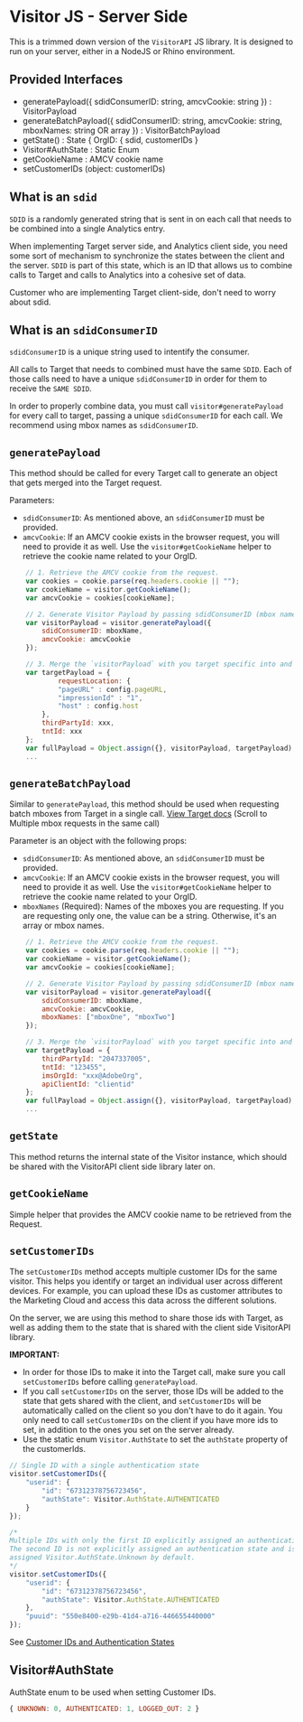 # Visitor JS - Server Side

This is a trimmed down version of the `VisitorAPI` JS library. It is designed to run on your server, either in a NodeJS or Rhino environment.


## Provided Interfaces

- generatePayload({ sdidConsumerID: string, amcvCookie: string }) : VisitorPayload
- generateBatchPayload({ sdidConsumerID: string, amcvCookie: string, mboxNames: string OR array }) : VisitorBatchPayload
- getState() : State { OrgID: { sdid, customerIDs }
- Visitor#AuthState : Static Enum
- getCookieName : AMCV cookie name
- setCustomerIDs (object: customerIDs)


## What is an `sdid`

`SDID` is a randomly generated string that is sent in on each call that needs to be combined into a single Analytics entry.

When implementing Target server side, and Analytics client side, you need some sort of mechanism to synchronize the states between the client and the server. `SDID` is part of this state, which is an ID that allows us to combine calls to Target and calls to Analytics into a cohesive set of data.

Customer who are implementing Target client-side, don't need to worry about sdid.


## What is an `sdidConsumerID`

`sdidConsumerID` is a unique string used to intentify the consumer.

All calls to Target that needs to combined must have the same `SDID`. Each of those calls need to have a unique `sdidConsumerID` in order for them to receive the `SAME SDID`.

In order to properly combine data, you must call `visitor#generatePayload` for every call to target, passing a unique `sdidConsumerID` for each call. We recommend using mbox names as `sdidConsumerID`.


## `generatePayload`

This method should be called for every Target call to generate an object that gets merged into the Target request.

Parameters:

- `sdidConsumerID`: As mentioned above, an `sdidConsumerID` must be provided.
- `amcvCookie`: If an AMCV cookie exists in the browser request, you will need to provide it as well. Use the `visitor#getCookieName` helper to retrieve the cookie name related to your OrgID.

```javascript
    // 1. Retrieve the AMCV cookie from the request.
    var cookies = cookie.parse(req.headers.cookie || "");
    var cookieName = visitor.getCookieName();
    var amcvCookie = cookies[cookieName];

    // 2. Generate Visitor Payload by passing sdidConsumerID (mbox name/id) and AMCV Cookie if found in Req.
    var visitorPayload = visitor.generatePayload({ 
        sdidConsumerID: mboxName,
        amcvCookie: amcvCookie 
    });

    // 3. Merge the `visitorPayload` with you target specific into and make the Target call.
    var targetPayload = {
            requestLocation: {
            "pageURL" : config.pageURL,
            "impressionId" : "1",
            "host" : config.host
        },
        thirdPartyId: xxx,
        tntId: xxx
    };
    var fullPayload = Object.assign({}, visitorPayload, targetPayload);
    ...
```

## `generateBatchPayload`

Similar to `generatePayload`, this method should be used when requesting batch mboxes from Target in a single call. [View Target docs](https://docs.adobe.com/dev/products/target/reference/delivery.html) (Scroll to Multiple mbox requests in the same call)

Parameter is an object with the following props:

- `sdidConsumerID`: As mentioned above, an `sdidConsumerID` must be provided.
- `amcvCookie`: If an AMCV cookie exists in the browser request, you will need to provide it as well. Use the `visitor#getCookieName` helper to retrieve the cookie name related to your OrgID.
- `mboxNames` (Required): Names of the mboxes you are requesting. If you are requesting only one, the value can be a string. Otherwise, it's an array or mbox names.

```javascript
    // 1. Retrieve the AMCV cookie from the request.
    var cookies = cookie.parse(req.headers.cookie || "");
    var cookieName = visitor.getCookieName();
    var amcvCookie = cookies[cookieName];

    // 2. Generate Visitor Payload by passing sdidConsumerID (mbox name/id) and AMCV Cookie if found in Req.
    var visitorPayload = visitor.generatePayload({ 
        sdidConsumerID: mboxName,
        amcvCookie: amcvCookie,
        mboxNames: ["mboxOne", "mboxTwo"]
    });

    // 3. Merge the `visitorPayload` with you target specific into and make the Target call.
    var targetPayload = {
        thirdPartyId: "2047337005",
        tntId: "123455",
        imsOrgId: "xxx@AdobeOrg",
        apiClientId: "clientid"
    };
    var fullPayload = Object.assign({}, visitorPayload, targetPayload);
    ...
```

## `getState`

This method returns the internal state of the Visitor instance, which should be shared with the VisitorAPI client side library later on.


## `getCookieName`

Simple helper that provides the AMCV cookie name to be retrieved from the Request.


## `setCustomerIDs`

The `setCustomerIDs` method accepts multiple customer IDs for the same visitor. This helps you identify or target an individual user across different devices. For example, you can upload these IDs as customer attributes to the Marketing Cloud and access this data across the different solutions.

On the server, we are using this method to share those ids with Target, as well as adding them to the state that is shared with the client side VisitorAPI library.

<strong>IMPORTANT:</strong>

- In order for those IDs to make it into the Target call, make sure you call `setCustomerIDs` before calling `generatePayload`.
- If you call `setCustomerIDs` on the server, those IDs will be added to the state that gets shared with the client, and `setCustomerIDs` will be automatically called on the client so you don't have to do it again. You only need to call `setCustomerIDs` on the client if you have more ids to set, in addition to the ones you set on the server already.
- Use the static enum `Visitor.AuthState` to set the `authState` property of the customerIds.

```javascript
// Single ID with a single authentication state
visitor.setCustomerIDs({
    "userid": {
        "id": "67312378756723456",
        "authState": Visitor.AuthState.AUTHENTICATED
    }
});

/* 
Multiple IDs with only the first ID explicitly assigned an authentication state.
The second ID is not explicitly assigned an authentication state and is implicitly
assigned Visitor.AuthState.Unknown by default.
*/
visitor.setCustomerIDs({
    "userid": {
        "id": "67312378756723456",
        "authState": Visitor.AuthState.AUTHENTICATED
    },
    "puuid": "550e8400-e29b-41d4-a716-446655440000"
});
```

See [Customer IDs and Authentication States](https://marketing.adobe.com/resources/help/en_US/mcvid/mcvid-authenticated-state.html)


## Visitor#AuthState

AuthState enum to be used when setting Customer IDs.

```javascript
{ UNKNOWN: 0, AUTHENTICATED: 1, LOGGED_OUT: 2 }
```
